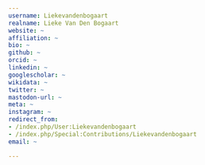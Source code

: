 ```yaml
---
username: Liekevandenbogaart
realname: Lieke Van Den Bogaart
website: ~
affiliation: ~
bio: ~
github: ~
orcid: ~
linkedin: ~
googlescholar: ~
wikidata: ~
twitter: ~
mastodon-url: ~
meta: ~
instagram: ~
redirect_from:
- /index.php/User:Liekevandenbogaart
- /index.php/Special:Contributions/Liekevandenbogaart
email: ~

---
```

